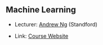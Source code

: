 Machine Learning
-----------------

* Lecturer: [Andrew Ng](http://cs.stanford.edu/people/ang/) (Standford)

* Link: [Course Website]( https://class.coursera.org/ml-006)
